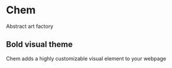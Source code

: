 # Chem
Abstract art factory

## Bold visual theme
Chem adds a highly customizable visual element to your webpage
